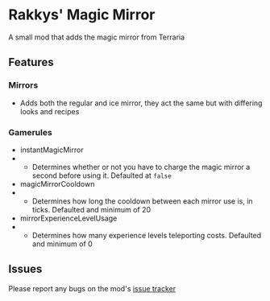 # Rakkys' Magic Mirror
A small mod that adds the magic mirror from Terraria

## Features
### Mirrors
- Adds both the regular and ice mirror, they act the same but with differing looks and recipes
### Gamerules
- instantMagicMirror 
- - Determines whether or not you have to charge the magic mirror a second before using it. Defaulted at `false`
- magicMirrorCooldown 
- - Determines how long the cooldown between each mirror use is, in ticks. Defaulted and minimum of 20
- mirrorExperienceLevelUsage
- - Determines how many experience levels teleporting costs. Defaulted and minimum of 0
## Issues
Please report any bugs on the mod's [issue tracker](https://github.com/Rakkys/rakkysmagicmirror/issues)